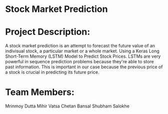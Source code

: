 # Stock Market Prediction
# Project Description:
A stock market prediction is an attempt to forecast the future value of an indivisual stock, a particular market or a whole market. Using a Keras Long Short-Term Memory (LSTM) Model to Predict Stock Prices. LSTMs are very powerful in sequence prediction problems because they're able to store past information. This is important in our case because the previous price of a stock is crucial in predicting its future price.

# Team Members:
Mrinmoy Dutta
Mihir Vatsa
Chetan Bansal
Shubham Salokhe
